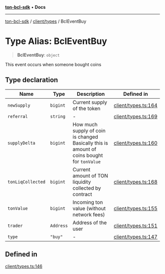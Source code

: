 [**ton-bcl-sdk**](../../../README.md) • **Docs**

***

[ton-bcl-sdk](../../../README.md) / [client/types](../README.md) / BclEventBuy

# Type Alias: BclEventBuy

> **BclEventBuy**: `object`

This event occurs when someone bought coins

## Type declaration

| Name | Type | Description | Defined in |
| ------ | ------ | ------ | ------ |
| `newSupply` | `bigint` | Current supply of the token | [client/types.ts:164](https://github.com/ton-fun-tech/ton-bcl-sdk/blob/7877991181ad2a3357235178011544813b695441/src/client/types.ts#L164) |
| `referral` | `string` | - | [client/types.ts:169](https://github.com/ton-fun-tech/ton-bcl-sdk/blob/7877991181ad2a3357235178011544813b695441/src/client/types.ts#L169) |
| `supplyDelta` | `bigint` | How much supply of coin is changed Basically this is amount of coins bought for `tonValue` | [client/types.ts:160](https://github.com/ton-fun-tech/ton-bcl-sdk/blob/7877991181ad2a3357235178011544813b695441/src/client/types.ts#L160) |
| `tonLiqCollected` | `bigint` | Current amount of TON liquidity collected by contract | [client/types.ts:168](https://github.com/ton-fun-tech/ton-bcl-sdk/blob/7877991181ad2a3357235178011544813b695441/src/client/types.ts#L168) |
| `tonValue` | `bigint` | Incoming ton value (without network fees) | [client/types.ts:155](https://github.com/ton-fun-tech/ton-bcl-sdk/blob/7877991181ad2a3357235178011544813b695441/src/client/types.ts#L155) |
| `trader` | `Address` | Address of the user | [client/types.ts:151](https://github.com/ton-fun-tech/ton-bcl-sdk/blob/7877991181ad2a3357235178011544813b695441/src/client/types.ts#L151) |
| `type` | `"buy"` | - | [client/types.ts:147](https://github.com/ton-fun-tech/ton-bcl-sdk/blob/7877991181ad2a3357235178011544813b695441/src/client/types.ts#L147) |

## Defined in

[client/types.ts:146](https://github.com/ton-fun-tech/ton-bcl-sdk/blob/7877991181ad2a3357235178011544813b695441/src/client/types.ts#L146)
